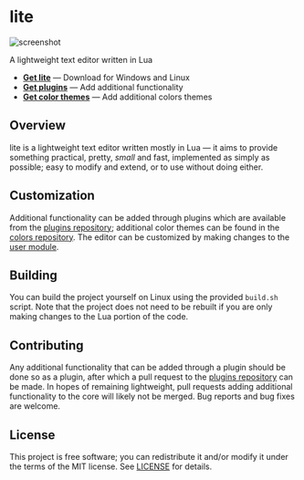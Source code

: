 # lite
![screenshot](https://user-images.githubusercontent.com/3920290/71542771-52265880-2962-11ea-8382-c92f8e10b734.png)

A lightweight text editor written in Lua

* **[Get lite](https://github.com/rxi/lite/releases/latest)** — Download
  for Windows and Linux
* **[Get plugins](https://github.com/rxi/lite-plugins)** — Add additional
  functionality
* **[Get color themes](https://github.com/rxi/lite-colors)** — Add additional colors
  themes

## Overview
lite is a lightweight text editor written mostly in Lua — it aims to provide
something practical, pretty, *small* and fast, implemented as simply as
possible; easy to modify and extend, or to use without doing either.

## Customization
Additional functionality can be added through plugins which are available from
the [plugins repository](https://github.com/rxi/lite-plugins); additional color
themes can be found in the [colors repository](https://github.com/rxi/lite-colors).
The editor can be customized by making changes to the
[user module](data/user/init.lua).

## Building
You can build the project yourself on Linux using the provided `build.sh`
script. Note that the project does not need to be rebuilt if you are only making
changes to the Lua portion of the code.

## Contributing
Any additional functionality that can be added through a plugin should be done
so as a plugin, after which a pull request to the
[plugins repository](https://github.com/rxi/lite-plugins) can be made. In hopes
of remaining lightweight, pull requests adding additional functionality to the
core will likely not be merged. Bug reports and bug fixes are welcome.

## License
This project is free software; you can redistribute it and/or modify it under
the terms of the MIT license. See [LICENSE](LICENSE) for details.
